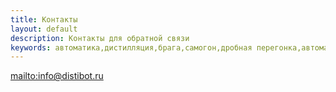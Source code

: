 ```yaml
---
title: Контакты
layout: default
description: Контакты для обратной связи
keywords: автоматика,дистилляция,брага,самогон,дробная перегонка,автоматизация
---
```

[mailto:info@distibot.ru](info@distibot.ru)
